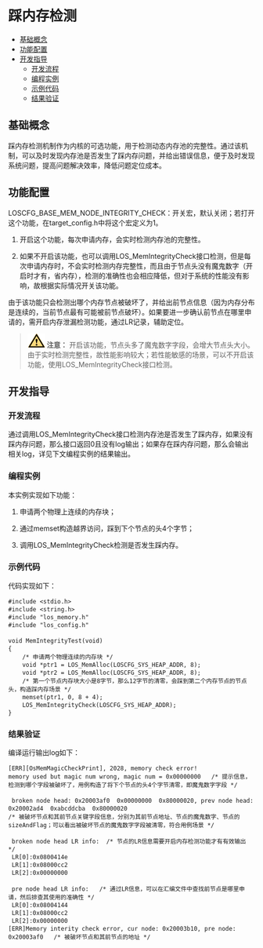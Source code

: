 # 踩内存检测

- [基础概念](#基础概念)
- [功能配置](#功能配置)
- [开发指导](#开发指导)
  - [开发流程](#开发流程)
  - [编程实例](#编程实例)
  - [示例代码](#示例代码)
  - [结果验证](#结果验证)

## 基础概念

踩内存检测机制作为内核的可选功能，用于检测动态内存池的完整性。通过该机制，可以及时发现内存池是否发生了踩内存问题，并给出错误信息，便于及时发现系统问题，提高问题解决效率，降低问题定位成本。


## 功能配置

LOSCFG_BASE_MEM_NODE_INTEGRITY_CHECK：开关宏，默认关闭；若打开这个功能，在target_config.h中将这个宏定义为1。

1. 开启这个功能，每次申请内存，会实时检测内存池的完整性。

2. 如果不开启该功能，也可以调用LOS_MemIntegrityCheck接口检测，但是每次申请内存时，不会实时检测内存完整性，而且由于节点头没有魔鬼数字（开启时才有，省内存），检测的准确性也会相应降低，但对于系统的性能没有影响，故根据实际情况开关该功能。

由于该功能只会检测出哪个内存节点被破坏了，并给出前节点信息（因为内存分布是连续的，当前节点最有可能被前节点破坏）。如果要进一步确认前节点在哪里申请的，需开启内存泄漏检测功能，通过LR记录，辅助定位。

> ![icon-caution.gif](public_sys-resources/icon-caution.gif) **注意：**
> 开启该功能，节点头多了魔鬼数字字段，会增大节点头大小。由于实时检测完整性，故性能影响较大；若性能敏感的场景，可以不开启该功能，使用LOS_MemIntegrityCheck接口检测。


## 开发指导


### 开发流程

通过调用LOS_MemIntegrityCheck接口检测内存池是否发生了踩内存，如果没有踩内存问题，那么接口返回0且没有log输出；如果存在踩内存问题，那么会输出相关log，详见下文编程实例的结果输出。


### 编程实例

本实例实现如下功能：

1. 申请两个物理上连续的内存块；

2. 通过memset构造越界访问，踩到下个节点的头4个字节；

3. 调用LOS_MemIntegrityCheck检测是否发生踩内存。


### 示例代码

代码实现如下：

```
#include <stdio.h>
#include <string.h>
#include "los_memory.h"
#include "los_config.h"

void MemIntegrityTest(void)
{
    /* 申请两个物理连续的内存块 */
    void *ptr1 = LOS_MemAlloc(LOSCFG_SYS_HEAP_ADDR, 8);
    void *ptr2 = LOS_MemAlloc(LOSCFG_SYS_HEAP_ADDR, 8);
    /* 第一个节点内存块大小是8字节，那么12字节的清零，会踩到第二个内存节点的节点头，构造踩内存场景 */
    memset(ptr1, 0, 8 + 4);
    LOS_MemIntegrityCheck(LOSCFG_SYS_HEAP_ADDR);
}
```


### 结果验证

编译运行输出log如下：

```
[ERR][OsMemMagicCheckPrint], 2028, memory check error!
memory used but magic num wrong, magic num = 0x00000000   /* 提示信息，检测到哪个字段被破坏了，用例构造了将下个节点的头4个字节清零，即魔鬼数字字段 */

 broken node head: 0x20003af0  0x00000000  0x80000020, prev node head: 0x20002ad4  0xabcddcba  0x80000020   
/* 被破坏节点和其前节点关键字段信息，分别为其前节点地址、节点的魔鬼数字、节点的sizeAndFlag；可以看出被破坏节点的魔鬼数字字段被清零，符合用例场景 */

 broken node head LR info:  /* 节点的LR信息需要开启内存检测功能才有有效输出 */
 LR[0]:0x0800414e
 LR[1]:0x08000cc2
 LR[2]:0x00000000

 pre node head LR info:   /* 通过LR信息，可以在汇编文件中查找前节点是哪里申请，然后排查其使用的准确性 */
 LR[0]:0x08004144
 LR[1]:0x08000cc2
 LR[2]:0x00000000
[ERR]Memory interity check error, cur node: 0x20003b10, pre node: 0x20003af0   /* 被破坏节点和其前节点的地址 */
```
